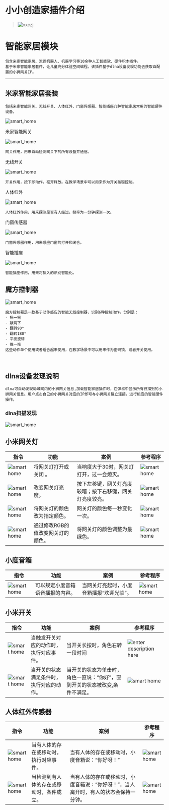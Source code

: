 # 小小创造家插件介绍

> ![xxczj](./extensions.png)
# 智能家居模块
	包含米家智能家居、泥巴机器人、机器学习等10余种人工智能软、硬件积木插件。	
	基于米家智能家居套件，让儿童充分体验空间编程。该插件基于dlna设备发现功能去获取自配置的小狮网关IP。

---
## 米家智能家居套装  
	
	包括米家智能网关、无线开关、人体红外、门窗传感器、智能插座几种智能家居常用的智能硬件设备。 
	 
![smart_home](images/智能家居/硬件说明/小米智能家居套装.png)

米家智能网关

![smart_home](images/智能家居/硬件说明/米家家居套装-网关.png)
	
	网关作用，用来自动检测网关下的所有设备并通信。

无线开关

![smart_home](images/智能家居/硬件说明/米家家居套装-无线开关.png)
	
	开关作用，按下即动作，松开释放。在教学场景中可以用来作为开关按键控制。

人体红外

![smart_home](images/智能家居/硬件说明/米家家居套装-人体红外.png)

	人体红外作用，用来探测是否有人经过。频率为一分钟探测一次。

门窗传感器

![smart_home](images/智能家居/硬件说明/米家家居套装-门窗传感器.png)

	门窗传感器作用，用来感应门窗的打开和闭合。

智能插座

![smart_home](images/智能家居/硬件说明/米家家居套装-智能插座.png)

	智能插座作用，用来将插入的识别智能化。

## 魔方控制器
![smart_home](images/智能家居/硬件说明/魔方.png)

	魔方控制器是一款基于动作感应的智能无线控制器，识别6种控制动作。分别是：
	- 摇一摇
	- 敲两下
	- 翻转90°
	- 翻转180°
	- 平面旋转
	- 推一推
	这些动作单个使用或者组合起来使用，在教学场景中可以用来作为密码锁，或者开关使用。  

<br />

## dlna设备发现说明  
	
	dlna可自动发现局域网内的小狮网关信息,加载智能家居插件时，在弹框中显示所有扫描到的小狮网关信息。用户点击自己的小狮网关对应的IP即可与小狮网关建立连接。进行相应的智能硬件操作。

### dlna扫描发现

![smart_home](images/智能家居/smart_home_dlna_scan.png)

## 小米网关灯

|   指令  |  功能   |  案例   |  参考程序   |
| --- | --- | --- | --- |
|![smart home](./images/网关灯开关.png)|  将网关灯打开或关闭 。  | 当响度大于30时，网关灯打开，过一会熄灭。    | ![smart home](./images/网关灯开关案例.png)   |
| ![smart home](./images/网关灯亮度.png) | 改变网关灯亮度。    | 按下左移键，网关灯亮度较暗；按下右移键，网关灯亮度较亮。    |![smart home](./images/网关灯亮度案例.png) |
|![smart home](./images/网关灯颜色.png) |  将网关灯的颜色改为指定颜色。   |   网关灯的颜色每一秒变化一次。  |![smart home](./images/网关灯颜色案例.png)  |
|![smart home](./images/网关灯RGB.png)|  通过修改RGB的值改变网关灯的颜色。 |将网关灯的颜色调整为最绿色。| ![smart home](./images/网关灯RGB最绿色.png)|
## 小度音箱

|    指令 | 功能    |  案例   |参考程序     |
| --- | --- | --- | --- |
|  ![smart home](./images/小度音箱播报.png) |    可以规定小度音箱语音播报的内容。 |  当网关灯亮起时，小度音箱播报“欢迎光临”。|  ![smart home](./images/小度音箱“欢迎光临”.png) |

## 小米开关
|    指令 | 功能    |  案例   |参考程序     |
| --- | --- | --- | --- |
|![smart home](./images/开关触发事件.png)|    当触发开关对应的动作时，执行对应事件。 | 当开关长按时，角色右转一段时间|   ![enter description here](./images/开关长按触发旋转.png)|
|![smart home](./images/开关动作条件.png)| 当开关的状态满足条件时，执行对应的动作。| 当开关的状态为单击时，角色一直说：“你好”，直到开关的状态被改变,条件不满足。|  ![smart home](./images/开关条件满足执行说“你好”.png)|

## 人体红外传感器
|    指令 | 功能    |  案例   |参考程序     |
| --- | --- | --- | --- |
|![smart home](./images/红外探测器事件.png)|    当有人体的存在或移动时，执行对应事件。 | 当有人体的存在或移动时，小度音箱说：“你好呀！”|![smart home](./images/红外探测器打招呼.png)|
|![smart home](./images/人体传感器状态判断.png)|    当检测到有人体的存在或移动时，条件成立。 | 当有人体的存在或移动时，小度音箱说：“你好呀！”，当人离开时，有人的状态会保持一分钟。|![smart home](./images/人体传感器判断案例.png)|